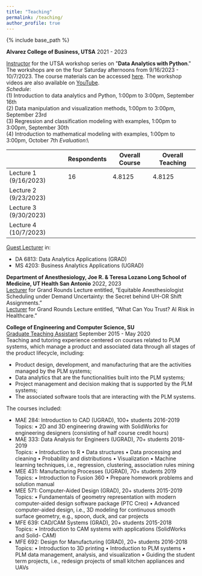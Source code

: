```yaml
---
title: "Teaching"
permalink: /teaching/
author_profile: true
---
```



{% include base_path %}





**Alvarez College of Business, UTSA** 2021 - 2023




<ins>Instructor</ins> for the UTSA workshop series on "**Data Analytics with Python**." 
The workshops are on the four Saturday afternoons from 9/16/2023 - 10/7/2023.
The course materials can be accessed <a href="https://drive.google.com/drive/folders/12eP55Jn_vKMDF2kcyEPCrGAgc0rREKXn">here</a>.
The workshop videos are also available on 
<a href="https://youtube.com/playlist?list=PLwULGI0TbkccvUbA7zRMJlSER76X5O6aE&si=vfJw56FfLjB5Io_U">YouTube</a>.\
*Schedule*:\
(1) Introduction to data analytics and Python, 1:00pm to 3:00pm, September 16th\
(2) Data manipulation and visualization methods, 1:00pm to 3:00pm, September 23rd\
(3) Regression and classification modeling with examples, 1:00pm to 3:00pm, September 30th\
(4) Introduction to mathematical modeling with examples, 1:00pm to 3:00pm, October 7th
*Evaluation*:\

|                       | Respondents | Overall Course | Overall Teaching |
|-----------------------|-------------|----------------|------------------|
| Lecture 1 (9/16/2023) | 16          | 4.8125         | 4.8125           |
| Lecture 2 (9/23/2023) |             |                |                  |
| Lecture 3 (9/30/2023) |             |                |                  |
| Lecture 4 (10/7/2023) |             |                |                  |

<ins>Guest Lecturer</ins> in:
- DA 6813: Data Analytics Applications (GRAD)
- MS 4203: Business Analytics Applications (UGRAD)

**Department of Anesthesiology, Joe R. & Teresa Lozano Long School of Medicine, UT Health San Antonio** 2022, 2023\
<ins>Lecturer</ins> for Grand Rounds Lecture entitled, “Equitable Anesthesiologist 
Scheduling under Demand Uncertainty: the Secret behind UH-OR Shift Assignments.”\
<ins>Lecturer</ins> for Grand Rounds Lecture entitled, “What Can You Trust? AI Risk in Healthcare.”

**College of Engineering and Computer Science, SU**\
<ins>Graduate Teaching Assistant</ins> September 2015 - May 2020\
Teaching and tutoring experience centered on courses related to PLM systems, which
manage a product and associated data through all stages of the product lifecycle,
including:
- Product design, development, and manufacturing that are the activities managed
by the PLM systems;
- Data analytics that are the functionalities built into the PLM systems;
- Project management and decision making that is supported by the PLM systems;
- The associated software tools that are interacting with the PLM systems.

The courses included:
- MAE 284: Introduction to CAD (UGRAD), 100+ students 2016-2019\
Topics: • 2D and 3D engineering drawing with SolidWorks for engineering designers
(consisting of half course credit hours)
- MAE 333: Data Analysis for Engineers (UGRAD), 70+ students 2018-2019\
Topics: • Introduction to R • Data structures • Data processing and cleaning • Probability
and distributions • Visualization • Machine learning techniques, i.e., regression,
clustering, association rules mining
- MEE 431: Manufacturing Processes (UGRAD), 70+ students 2019\
Topics: • Introduction to Fusion 360 • Prepare homework problems and solution manual
- MEE 571: Computer-Aided Design (GRAD), 20+ students 2015-2019\
Topics: • Fundamentals of geometry representation with modern computer-aided design
software package (PTC Creo) • Advanced computer-aided design, i.e., 3D modeling
for continuous smooth surface geometry, e.g., spoon, duck, and car projects
- MFE 639: CAD/CAM Systems (GRAD), 20+ students 2015-2018\
Topics: • Introduction to CAM systems with applications (SolidWorks and Solid-
CAM)
- MFE 692: Design for Manufacturing (GRAD), 20+ students 2016-2018\
Topics: • Introduction to 3D printing • Introduction to PLM systems • PLM data
management, analysis, and visualization • Guiding the student term projects, i.e.,
redesign projects of small kitchen appliances and UAVs
